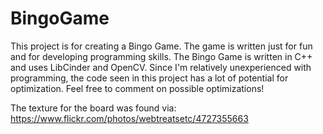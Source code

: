# BingoGame

This project is for creating a Bingo Game. The game is written just for fun and for developing programming skills. The Bingo Game is written in C++ and uses LibCinder and OpenCV. 
Since I'm relatively unexperienced with programming, the code seen in this project has a lot of potential for optimization. Feel free to comment on possible optimizations!

The texture for the board was found via:
https://www.flickr.com/photos/webtreatsetc/4727355663
